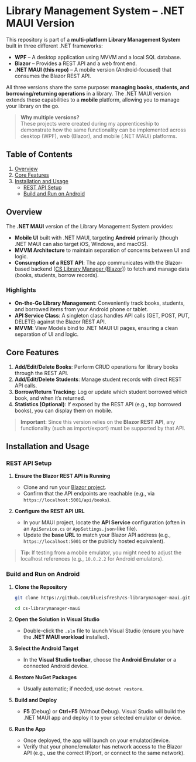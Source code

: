 # Library Management System – .NET MAUI Version

This repository is part of a **multi-platform Library Management System** built in three different .NET frameworks:

- **WPF** – A desktop application using MVVM and a local SQL database.  
- **Blazor** – Provides a REST API and a web front end.  
- **.NET MAUI (this repo)** – A mobile version (Android-focused) that consumes the Blazor REST API.

All three versions share the same purpose: **managing books, students, and borrowing/returning operations** in a library. The .NET MAUI version extends these capabilities to a **mobile** platform, allowing you to manage your library on the go.

> **Why multiple versions?**  
> These projects were created during my apprenticeship to demonstrate how the same functionality can be implemented across desktop (WPF), web (Blazor), and mobile (.NET MAUI) platforms.

## Table of Contents

1. [Overview](#overview)  
2. [Core Features](#core-features)  
3. [Installation and Usage](#installation-and-usage)  
   - [REST API Setup](#rest-api-setup)  
   - [Build and Run on Android](#build-and-run-on-android)  

## Overview

The **.NET MAUI** version of the Library Management System provides:

- **Mobile UI** built with .NET MAUI, targeting **Android** primarily (though .NET MAUI can also target iOS, Windows, and macOS).  
- **MVVM Architecture** to maintain separation of concerns between UI and logic.  
- **Consumption of a REST API**: The app communicates with the Blazor-based backend ([CS Library Manager (Blazor)](#related-projects)) to fetch and manage data (books, students, borrow records).

### Highlights

- **On-the-Go Library Management**: Conveniently track books, students, and borrowed items from your Android phone or tablet.  
- **API Service Class**: A singleton class handles API calls (GET, POST, PUT, DELETE) against the Blazor REST API.  
- **MVVM**: View Models bind to .NET MAUI UI pages, ensuring a clean separation of UI and logic.

## Core Features

1. **Add/Edit/Delete Books**: Perform CRUD operations for library books through the REST API.  
2. **Add/Edit/Delete Students**: Manage student records with direct REST API calls.  
3. **Borrow/Return Tracking**: Log or update which student borrowed which book, and when it’s returned.  
4. **Statistics (Optional)**: If exposed by the REST API (e.g., top borrowed books), you can display them on mobile.  

> **Important**: Since this version relies on the **Blazor REST API**, any functionality (such as import/export) must be supported by that API. 

## Installation and Usage

### REST API Setup

1. **Ensure the Blazor REST API is Running**  
   - Clone and run your [Blazor project](https://github.com/blueisfresh/cs-librarymanager-blazor).  
   - Confirm that the API endpoints are reachable (e.g., via `https://localhost:5001/api/books`).

2. **Configure the REST API URL**  
   - In your MAUI project, locate the **API Service** configuration (often in an `ApiService.cs` or `AppSettings.json`-like file).  
   - Update the **base URL** to match your Blazor API address (e.g., `https://localhost:5001` or the publicly hosted equivalent).

> **Tip**: If testing from a mobile emulator, you might need to adjust the localhost references (e.g., `10.0.2.2` for Android emulators).

### Build and Run on Android

1. **Clone the Repository**  
   ```bash
   git clone https://github.com/blueisfresh/cs-librarymanager-maui.git
   
   cd cs-librarymanager-maui
   ```

2. **Open the Solution in Visual Studio**  
   - Double-click the `.sln` file to launch Visual Studio (ensure you have the **.NET MAUI workload** installed).

3. **Select the Android Target**  
   - In the **Visual Studio toolbar**, choose the **Android Emulator** or a connected Android device.  

4. **Restore NuGet Packages**  
   - Usually automatic; if needed, use `dotnet restore`.

5. **Build and Deploy**  
   - **F5** (Debug) or **Ctrl+F5** (Without Debug). Visual Studio will build the .NET MAUI app and deploy it to your selected emulator or device.

6. **Run the App**  
   - Once deployed, the app will launch on your emulator/device.  
   - Verify that your phone/emulator has network access to the Blazor API (e.g., use the correct IP/port, or connect to the same network).
